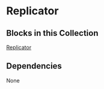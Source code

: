 Replicator
==========

Blocks in this Collection
---
[Replicator](docs/replicator.md)

Dependencies
---
None
